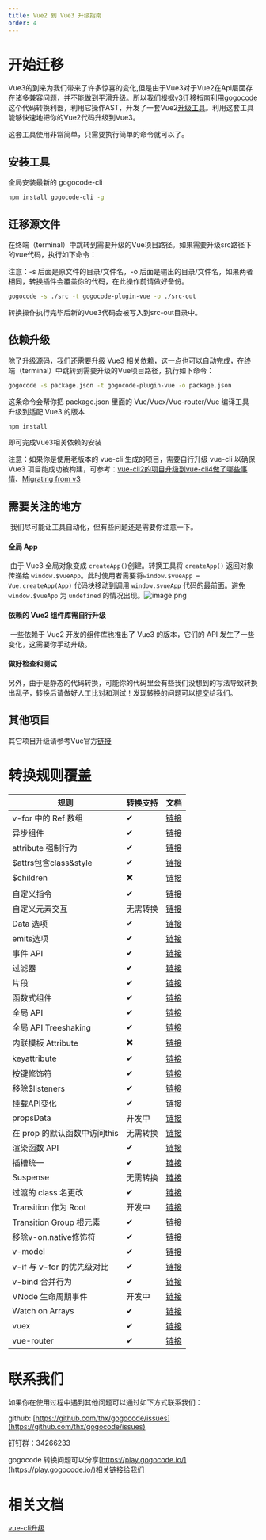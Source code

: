 ```yaml
---
title: Vue2 到 Vue3 升级指南
order: 4
---
```

# 开始迁移
​
Vue3的到来为我们带来了许多惊喜的变化,但是由于Vue3对于Vue2在Api层面存在诸多兼容问题，并不能做到平滑升级。所以我们根据[v3迁移指南](https://v3.cn.vuejs.org/guide/migration/introduction.html)利用[gogocode](https://gogocode.io/)这个代码转换利器，利用它操作AST，开发了一套Vue2[升级工具](https://github.com/thx/gogocode/tree/main/packages/gogocode-plugin-vue)。利用这套工具能够快速地把你的Vue2代码升级到Vue3。​

这套工具使用非常简单，只需要执行简单的命令就可以了。
 
## 安装工具
全局安装最新的 gogocode-cli
```bash
npm install gogocode-cli -g
``` 
## 迁移源文件

在终端（terminal）中跳转到需要升级的Vue项目路径。如果需要升级src路径下的vue代码，执行如下命令：​

注意：-s 后面是原文件的目录/文件名，-o 后面是输出的目录/文件名，如果两者相同，转换插件会覆盖你的代码，在此操作前请做好备份。
```bash
gogocode -s ./src -t gogocode-plugin-vue -o ./src-out
```
转换操作执行完毕后新的Vue3代码会被写入到src-out目录中。

## 依赖升级
除了升级源码，我们还需要升级 Vue3 相关依赖，这一点也可以自动完成，在终端（terminal）中跳转到需要升级的Vue项目路径，执行如下命令：
```bash
gogocode -s package.json -t gogocode-plugin-vue -o package.json
```
这条命令会帮你把 package.json 里面的 Vue/Vuex/Vue-router/Vue 编译工具 升级到适配 Vue3 的版本
```bash
npm install
```
即可完成Vue3相关依赖的安装​

注意：如果你是使用老版本的 vue-cli 生成的项目，需要自行升级 vue-cli 以确保 Vue3 项目能成功被构建，可参考：[vue-cli2的项目升级到vue-cli4做了哪些事情](https://blog.liuyunzhuge.com/2019/12/19/vue-cli2%E7%9A%84%E9%A1%B9%E7%9B%AE%E5%8D%87%E7%BA%A7%E5%88%B0vue-cli4%E5%81%9A%E4%BA%86%E5%93%AA%E4%BA%9B%E4%BA%8B%E6%83%85/)、[Migrating from v3](https://cli.vuejs.org/migrating-from-v3/#upgrade-all-plugins-at-once)
 
## 需要关注的地方
​
我们尽可能让工具自动化，但有些问题还是需要你注意一下。​
#### 全局 App
​
由于 Vue3 全局对象变成 `createApp()`创建。转换工具将 `createApp()` 返回对象传递给 `window.$vueApp`。此时使用者需要将`window.$vueApp = Vue.createApp(App)` 代码块移动到调用 `window.$vueApp` 代码的最前面。避免`window.$vueApp` 为 `undefined` 的情况出现。![image.png](https://img.alicdn.com/imgextra/i4/O1CN01OmRYkc1QkulG5KuKO_!!6000000002015-2-tps-2344-1234.png)
#### 依赖的 Vue2 组件库需自行升级
​
一些依赖于 Vue2 开发的组件库也推出了 Vue3 的版本，它们的 API 发生了一些变化，这需要你手动升级。

#### 做好检查和测试

另外，由于是静态的代码转换，可能你的代码里会有些我们没想到的写法导致转换出乱子，转换后请做好人工比对和测试！发现转换的问题可以[提交](https://github.com/thx/gogocode/issues)给我们。​
## 其他项目
其它项目升级请参考Vue官方[链接](https://v3.cn.vuejs.org/guide/migration/introduction.html#%E5%85%B6%E4%BB%96%E9%A1%B9%E7%9B%AE) 

# 转换规则覆盖
| 规则 | 转换支持 | 文档 |
| --- | --- | --- |
| v-for 中的 Ref 数组 | ✔ | [链接](https://v3.cn.vuejs.org/guide/migration/array-refs.html)  |
| 异步组件 | ✔ | [链接](https://v3.cn.vuejs.org/guide/migration/async-components.html)  |
| attribute 强制行为 | ✔ | [链接](https://v3.cn.vuejs.org/guide/migration/attribute-coercion.html)  |
| $attrs包含class&style | ✔ | [链接](https://v3.cn.vuejs.org/guide/migration/attrs-includes-class-style.html)  |
| $children | ✖️ | [链接](https://v3.cn.vuejs.org/guide/migration/children.html)  |
| 自定义指令 | ✔ | [链接](https://v3.cn.vuejs.org/guide/migration/custom-directives.html)  |
| 自定义元素交互 | 无需转换 | [链接](https://v3.cn.vuejs.org/guide/migration/custom-elements-interop.html)  |
| Data 选项 | ✔ | [链接](https://v3.cn.vuejs.org/guide/migration/data-option.html)  |
| emits选项 | ✔ | [链接](https://v3.cn.vuejs.org/guide/migration/emits-option.html)  |
| 事件 API | ✔ | [链接](https://v3.cn.vuejs.org/guide/migration/events-api.html)  |
| 过滤器 | ✔ | [链接](https://v3.cn.vuejs.org/guide/migration/filters.html)  |
| 片段 | ✔ | [链接](https://v3.cn.vuejs.org/guide/migration/fragments.html)  |
| 函数式组件 | ✔ | [链接](https://v3.cn.vuejs.org/guide/migration/functional-components.html)  |
| 全局 API | ✔ | [链接](https://v3.cn.vuejs.org/guide/migration/global-api.html)  |
| 全局 API Treeshaking | ✔ | [链接](https://v3.cn.vuejs.org/guide/migration/global-api-treeshaking.html)  |
| 内联模板 Attribute | ✖️ | [链接](https://v3.cn.vuejs.org/guide/migration/inline-template-attribute.html)  |
| keyattribute | ✔ | [链接](https://v3.cn.vuejs.org/guide/migration/key-attribute.html)  |
| 按键修饰符 | ✔ | [链接](https://v3.cn.vuejs.org/guide/migration/keycode-modifiers.html)  |
| 移除$listeners | ✔ | [链接](https://v3.cn.vuejs.org/guide/migration/listeners-removed.html)  |
| 挂载API变化 | ✔ | [链接](https://v3.cn.vuejs.org/guide/migration/mount-changes.html)  |
| propsData | 开发中 | [链接](https://v3.cn.vuejs.org/guide/migration/props-data.html)  |
| 在 prop 的默认函数中访问this | 无需转换 | [链接](https://v3.cn.vuejs.org/guide/migration/props-default-this.html)  |
| 渲染函数 API | ✔ | [链接](https://v3.cn.vuejs.org/guide/migration/render-function-api.html)  |
| 插槽统一 | ✔ | [链接](https://v3.cn.vuejs.org/guide/migration/slots-unification.html)  |
| Suspense | 无需转换 | [链接](https://v3.cn.vuejs.org/guide/migration/suspense.html)  |
| 过渡的 class 名更改 | ✔ | [链接](https://v3.cn.vuejs.org/guide/migration/transition.html)  |
| Transition 作为 Root | 开发中 | [链接](https://v3.cn.vuejs.org/guide/migration/transition-as-root.html)  |
| Transition Group 根元素 | ✔ | [链接](https://v3.cn.vuejs.org/guide/migration/transition-group.html)  |
| 移除v-on.native修饰符 | ✔ | [链接](https://v3.cn.vuejs.org/guide/migration/v-on-native-modifier-removed.html)  |
| v-model | ✔ | [链接](https://v3.cn.vuejs.org/guide/migration/v-model.html)  |
| v-if 与 v-for 的优先级对比 | ✔ | [链接](https://v3.cn.vuejs.org/guide/migration/v-if-v-for.html)  |
| v-bind 合并行为 | ✔ | [链接](https://v3.cn.vuejs.org/guide/migration/v-bind.html)  |
| VNode 生命周期事件 | 开发中 | [链接](https://v3.cn.vuejs.org/guide/migration/vnode-lifecycle-events.html)  |
| Watch on Arrays | ✔ | [链接](https://v3.cn.vuejs.org/guide/migration/watch.html)  |
| vuex | ✔ | [链接](https://next.vuex.vuejs.org/zh/guide/migrating-to-4-0-from-3-x.html) |
| vue-router | ✔ | [链接](https://next.router.vuejs.org/zh/guide/migration/index.html) |

# 联系我们
如果你在使用过程中遇到其他问题可以通过如下方式联系我们：

github: [https://github.com/thx/gogocode/issues](https://github.com/thx/gogocode/issues)

钉钉群：34266233

gogocode 转换问题可以分享[https://play.gogocode.io/](https://play.gogocode.io/)相关链接给我们

# 相关文档
[vue-cli升级](https://v3.cn.vuejs.org/guide/migration/introduction.html#vue-cli)
